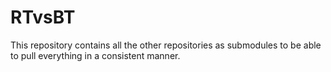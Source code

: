 # RTvsBT
This repository contains all the other repositories as submodules to be able to pull everything in a consistent manner.
